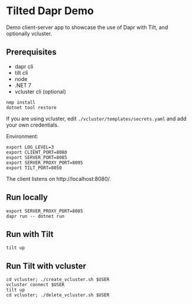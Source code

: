 # Tilted Dapr Demo

Demo client-server app to showcase the use of Dapr with Tilt, and optionally vcluster.

## Prerequisites

* dapr cli
* tilt cli
* node
* .NET 7
* vcluster cli (optional)

```
nmp install
dotnet tool restore
```

If you are using vcluster, edit `./vcluster/templates/secrets.yaml` and add your own credentials.

Environment:
```
export LOG_LEVEL=3
export CLIENT_PORT=8080
export SERVER_PORT=8085
export SERVER_PROXY_PORT=8095
export TILT_PORT=8050
```

The client listens on http://localhost:8080/.

## Run locally

```
export SERVER_PROXY_PORT=8085
dapr run -- dotnet run
```

## Run with Tilt

```
tilt up
```

## Run Tilt with vcluster

```
cd vcluster; ./create_vcluster.sh $USER
vcluster connect $USER
tilt up
cd vcluster; ./delete_vcluster.sh $USER
```
